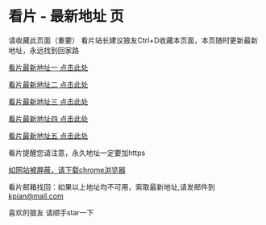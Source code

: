 # 看片 - 最新地址 页

请收藏此页面（重要）
看片站长建议狼友Ctrl+D收藏本页面，本页随时更新最新地址，永远找到回家路

[看片最新地址一 点击此处](https://83255ih.com/) 

[看片最新地址二 点击此处](https://83243mc.com/) 

[看片最新地址三 点击此处](https://83271yr.com/) 

[看片最新地址四 点击此处](https://83285df.com/) 

[看片最新地址五 点击此处](https://83232uc.com/) 

看片提醒您请注意，永久地址一定要加https

[如网站被屏蔽，请下载chrome浏览器](https://8xe23.com/chrome_93.0.4577.82.apk) 

看片邮箱找回：如果以上地址均不可用，索取最新地址,请发邮件到 kpian@mail.com

喜欢的狼友 请顺手star一下
